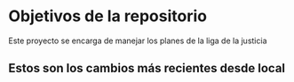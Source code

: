 # Objetivos de la repositorio

Este proyecto se encarga de manejar los planes de la liga de la justicia


## Estos son los cambios más recientes desde local
